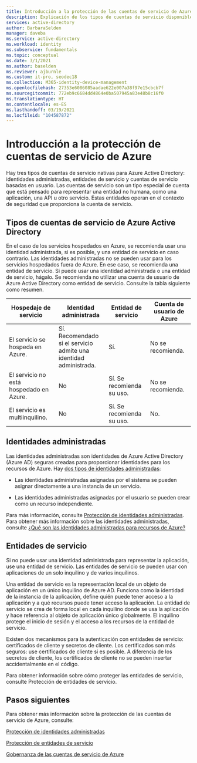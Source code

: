 ```yaml
---
title: Introducción a la protección de las cuentas de servicio de Azure Active Directory
description: Explicación de los tipos de cuentas de servicio disponibles en Azure Active Directory.
services: active-directory
author: BarbaraSelden
manager: daveba
ms.service: active-directory
ms.workload: identity
ms.subservice: fundamentals
ms.topic: conceptual
ms.date: 3/1/2021
ms.author: baselden
ms.reviewer: ajburnle
ms.custom: it-pro, seodec18
ms.collection: M365-identity-device-management
ms.openlocfilehash: 27353e6086085aadae622e007a38f97e15cbcb7f
ms.sourcegitcommit: 772eb9c6684dd4864e0ba507945a83e48b8c16f0
ms.translationtype: HT
ms.contentlocale: es-ES
ms.lasthandoff: 03/19/2021
ms.locfileid: "104587872"
---
```

# <a name="introduction-to-securing-azure-service-accounts"></a>Introducción a la protección de cuentas de servicio de Azure

Hay tres tipos de cuentas de servicio nativas para Azure Active Directory: identidades administradas, entidades de servicio y cuentas de servicio basadas en usuario. Las cuentas de servicio son un tipo especial de cuenta que está pensado para representar una entidad no humana, como una aplicación, una API u otro servicio. Estas entidades operan en el contexto de seguridad que proporciona la cuenta de servicio. 

## <a name="types-of-azure-active-directory-service-accounts"></a>Tipos de cuentas de servicio de Azure Active Directory

En el caso de los servicios hospedados en Azure, se recomienda usar una identidad administrada, si es posible, y una entidad de servicio en caso contrario. Las identidades administradas no se pueden usar para los servicios hospedados fuera de Azure. En ese caso, se recomienda una entidad de servicio. Si puede usar una identidad administrada o una entidad de servicio, hágalo. Se recomienda no utilizar una cuenta de usuario de Azure Active Directory como entidad de servicio. Consulte la tabla siguiente como resumen.
 

| Hospedaje de servicio| Identidad administrada| Entidad de servicio| Cuenta de usuario de Azure |
| - | - | - | - |
|El servicio se hospeda en Azure.| Sí. <br>Recomendado si el servicio <br>admite una identidad administrada.| Sí.| No se recomienda. |
| El servicio no está hospedado en Azure.| No| Sí. Se recomienda su uso.| No se recomienda. |
| El servicio es multiinquilino.| No| Sí. Se recomienda su uso.| No. |


## <a name="managed-identities"></a>Identidades administradas

Las identidades administradas son identidades de Azure Active Directory (Azure AD) seguras creadas para proporcionar identidades para los recursos de Azure. Hay [dos tipos de identidades administradas](../managed-identities-azure-resources/overview.md#managed-identity-types): 
 
* Las identidades administradas asignadas por el sistema se pueden asignar directamente a una instancia de un servicio. 

* Las identidades administradas asignadas por el usuario se pueden crear como un recurso independiente. 

Para más información, consulte [Protección de identidades administradas](service-accounts-managed-identities.md). Para obtener más información sobre las identidades administradas, consulte [¿Qué son las identidades administradas para recursos de Azure?](../managed-identities-azure-resources/overview.md)

## <a name="service-principals"></a>Entidades de servicio

Si no puede usar una identidad administrada para representar la aplicación, use una entidad de servicio. Las entidades de servicio se pueden usar con aplicaciones de un solo inquilino y de varios inquilinos. 

Una entidad de servicio es la representación local de un objeto de aplicación en un único inquilino de Azure AD. Funciona como la identidad de la instancia de la aplicación, define quién puede tener acceso a la aplicación y a qué recursos puede tener acceso la aplicación. La entidad de servicio se crea de forma local en cada inquilino donde se usa la aplicación y hace referencia al objeto de aplicación único globalmente. El inquilino protege el inicio de sesión y el acceso a los recursos de la entidad de servicio.

Existen dos mecanismos para la autenticación con entidades de servicio: certificados de cliente y secretos de cliente. Los certificados son más seguros: use certificados de cliente si es posible. A diferencia de los secretos de cliente, los certificados de cliente no se pueden insertar accidentalmente en el código.

Para obtener información sobre cómo proteger las entidades de servicio, consulte Protección de entidades de servicio.

 
## <a name="next-steps"></a>Pasos siguientes


Para obtener más información sobre la protección de las cuentas de servicio de Azure, consulte:

[Protección de identidades administradas](service-accounts-managed-identities.md)

[Protección de entidades de servicio](service-accounts-principal.md)

[Gobernanza de las cuentas de servicio de Azure](service-accounts-governing-azure.md)